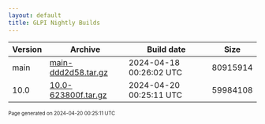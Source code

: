 ```yaml
---
layout: default
title: GLPI Nightly Builds
---
```


Version|Archive|Build date|Size
---|---|---|---
main|[main-ddd2d58.tar.gz](main-ddd2d58.tar.gz)|2024-04-18 00:26:02 UTC|80915914
10.0|[10.0-623800f.tar.gz](10.0-623800f.tar.gz)|2024-04-20 00:25:11 UTC|59984108

<font size="1">Page generated on 2024-04-20 00:25:11 UTC</font>
